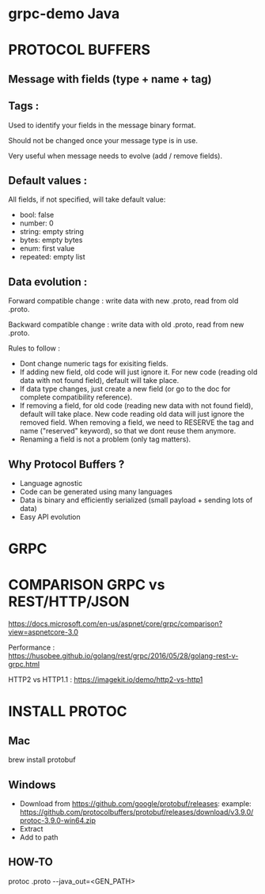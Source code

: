 # grpc-demo Java

# PROTOCOL BUFFERS

## Message with fields (type + name + tag)

## Tags :

Used to identify your fields in the message binary format.

Should not be changed once your message type is in use.

Very useful when message needs to evolve (add / remove fields).

## Default values :

All fields, if not specified, will take default value:

- bool: false
- number: 0
- string: empty string
- bytes: empty bytes
- enum: first value
- repeated: empty list
	
## Data evolution :

Forward compatible change : write data with new .proto, read from old .proto.

Backward compatible change : write data with old .proto, read from new .proto.

Rules to follow :
- Dont change numeric tags for exisiting fields.
- If adding new field, old code will just ignore it. For new code (reading old data with not found field), default will take place.
- If data type changes, just create a new field (or go to the doc for complete compatibility reference).
- If removing a field, for old code (reading new data with not found field), default will take place. New code reading old data will just ignore the removed field. When removing a field, we need to RESERVE the tag and name ("reserved" keyword), so that we dont reuse them anymore.
- Renaming a field is not a problem (only tag matters).

## Why Protocol Buffers ?

- Language agnostic
- Code can be generated using many languages
- Data is binary and efficiently serialized (small payload + sending lots of data)
- Easy API evolution
	
# GRPC

# COMPARISON GRPC vs REST/HTTP/JSON
https://docs.microsoft.com/en-us/aspnet/core/grpc/comparison?view=aspnetcore-3.0

Performance : https://husobee.github.io/golang/rest/grpc/2016/05/28/golang-rest-v-grpc.html

HTTP2 vs HTTP1.1 : https://imagekit.io/demo/http2-vs-http1

# INSTALL PROTOC

## Mac
brew install protobuf

## Windows

- Download from https://github.com/google/protobuf/releases:
example:
https://github.com/protocolbuffers/protobuf/releases/download/v3.9.0/protoc-3.9.0-win64.zip
- Extract
- Add to path

## HOW-TO
protoc <FILE>.proto --java_out=<GEN_PATH>
